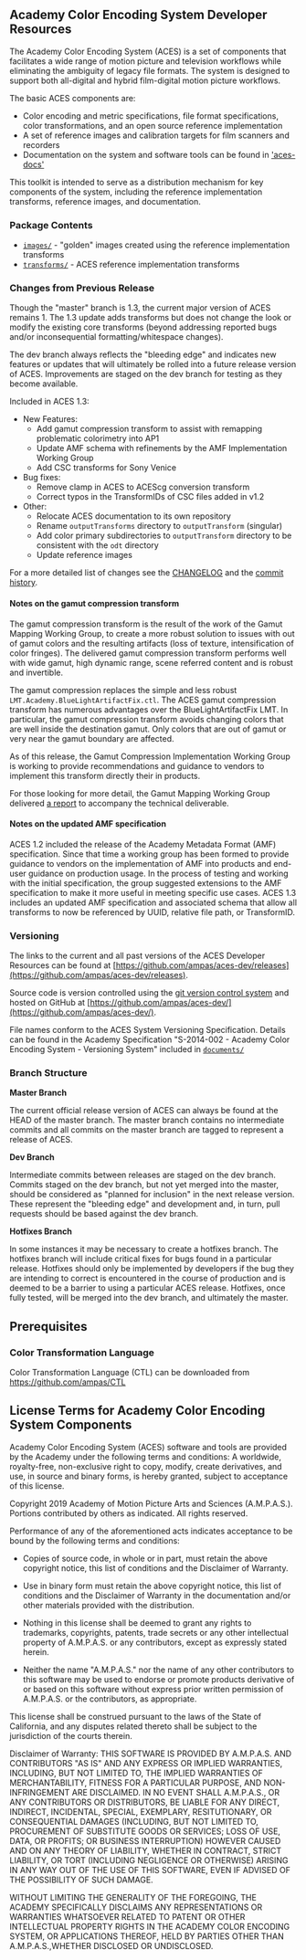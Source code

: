 ## Academy Color Encoding System Developer Resources ##

The Academy Color Encoding System (ACES) is a set of components that facilitates a wide range of motion picture and television workflows while eliminating the ambiguity of legacy file formats.  The system is designed to support both all-digital and hybrid film-digital motion picture workflows.

The basic ACES components are:

* Color encoding and metric specifications, file format specifications, color
transformations, and an open source reference implementation 
* A set of reference images and calibration targets for film scanners and recorders 
* Documentation on the system and software tools can be found in ['aces-docs'](https://github.com/ampas/aces-docs)

This toolkit is intended to serve as a distribution mechanism for key components of the system, including the reference implementation transforms, reference images, and documentation.

### Package Contents ###
 
* [`images/`](./images) - "golden" images created using the reference implementation transforms
* [`transforms/`](./transforms) - ACES reference implementation transforms

### Changes from Previous Release ###

Though the "master" branch is 1.3, the current major version of ACES remains 1.  The 1.3 update adds transforms but does not change the look or modify the existing core transforms (beyond addressing reported bugs and/or inconsequential formatting/whitespace changes).

The dev branch always reflects the "bleeding edge" and indicates new features or updates that will ultimately be rolled into a future release version of ACES.  Improvements are staged on the dev branch for testing as they become available.

Included in ACES 1.3:

* New Features: 
    * Add gamut compression transform to assist with remapping problematic colorimetry into AP1
    * Update AMF schema with refinements by the AMF Implementation Working Group
    * Add CSC transforms for Sony Venice
* Bug fixes:
    * Remove clamp in ACES to ACEScg conversion transform
    * Correct typos in the TransformIDs of CSC files added in v1.2
* Other:
    * Relocate ACES documentation to its own repository
    * Rename `outputTransforms` directory to `outputTransform` (singular)
    * Add color primary subdirectories to `outputTransform` directory to be consistent with the `odt` directory
    * Update reference images

For a more detailed list of changes see the [CHANGELOG](./CHANGELOG.md) and the [commit history](https://github.com/ampas/aces-dev/commits/master).

#### Notes on the gamut compression transform ####
The gamut compression transform is the result of the work of the Gamut Mapping Working Group, to create a more robust solution to issues with out of gamut colors and the resulting artifacts (loss of texture, intensification of color fringes).  The delivered gamut compression transform performs well with wide gamut, high dynamic range, scene referred content and is robust and invertible. 

The gamut compression replaces the simple and less robust  `LMT.Academy.BlueLightArtifactFix.ctl`.  The ACES gamut compression transform has numerous advantages over the BlueLightArtifactFix LMT.  In particular, the gamut compression transform avoids changing colors that are well inside the destination gamut.  Only colors that are out of gamut or very near the gamut boundary are affected. 

As of this release, the Gamut Compression Implementation Working Group is working to provide recommendations and guidance to vendors to implement this transform directly their in products.

For those looking for more detail, the Gamut Mapping Working Group delivered [a report](https://paper.dropbox.com/doc/ACES-Gamut-Mapping-Architecture-VWG-Technical-Documentation-Deliverable--BJ2ttNh9kf5Ikep6Qm1Nxc1WAg-tZHiuOCj0RdYw8PPkrTam) to accompany the technical deliverable.

#### Notes on the updated AMF specification ####
ACES 1.2 included the release of the Academy Metadata Format (AMF) specification.  Since that time a working group has been formed to provide guidance to vendors on the implementation of AMF into products and end-user guidance on production usage. In the process of testing and working with the initial specification, the group suggested extensions to the AMF specification to make it more useful in meeting specific use cases. ACES 1.3 includes an updated AMF specification and associated schema that allow all transforms to now be referenced by UUID, relative file path, or TransformID.

### Versioning ###
 
The links to the current and all past versions of the ACES Developer Resources
can be found at [https://github.com/ampas/aces-dev/releases](https://github.com/ampas/aces-dev/releases).  

Source code is version controlled using the [git version control system](http://git-scm.com/) and hosted on GitHub at [https://github.com/ampas/aces-dev/](https://github.com/ampas/aces-dev/).

File names conform to the ACES System Versioning Specification.  Details can be found in the Academy Specification "S-2014-002 - Academy Color Encoding System - Versioning System" included in [`documents/`](./documents)

### Branch Structure ###

__Master Branch__
 
The current official release version of ACES can always be found at the HEAD of the master branch.  The master branch contains no intermediate commits and all commits on the master branch are tagged to represent a release of ACES.

__Dev Branch__
 
Intermediate commits between releases are staged on the dev branch.  Commits staged on the dev branch, but not yet merged into the master, should be considered as "planned for inclusion" in the next release version.  These represent the "bleeding edge" and development and, in turn, pull requests should be based against the dev branch. 

__Hotfixes Branch__

In some instances it may be necessary to create a hotfixes branch.  The hotfixes branch will include critical fixes for bugs found in a particular release.  Hotfixes should only be implemented by developers if the bug they are intending to correct is encountered in the course of production and is deemed to be a barrier to using a particular ACES release.  Hotfixes, once fully tested, will be merged into the dev branch, and ultimately the master.

## Prerequisites ##

### Color Transformation Language ###

Color Transformation Language (CTL) can be downloaded from
https://github.com/ampas/CTL

## License Terms for Academy Color Encoding System Components ##

Academy Color Encoding System (ACES) software and tools are provided by the
Academy under the following terms and conditions: A worldwide, royalty-free,
non-exclusive right to copy, modify, create derivatives, and use, in source and
binary forms, is hereby granted, subject to acceptance of this license.

Copyright 2019 Academy of Motion Picture Arts and Sciences (A.M.P.A.S.).
Portions contributed by others as indicated. All rights reserved.

Performance of any of the aforementioned acts indicates acceptance to be bound
by the following terms and conditions:

* Copies of source code, in whole or in part, must retain the above copyright
notice, this list of conditions and the Disclaimer of Warranty.

* Use in binary form must retain the above copyright notice, this list of
conditions and the Disclaimer of Warranty in the documentation and/or other
materials provided with the distribution.

* Nothing in this license shall be deemed to grant any rights to trademarks,
copyrights, patents, trade secrets or any other intellectual property of
A.M.P.A.S. or any contributors, except as expressly stated herein.

* Neither the name "A.M.P.A.S." nor the name of any other contributors to this
software may be used to endorse or promote products derivative of or based on
this software without express prior written permission of A.M.P.A.S. or the
contributors, as appropriate.

This license shall be construed pursuant to the laws of the State of
California, and any disputes related thereto shall be subject to the
jurisdiction of the courts therein.

Disclaimer of Warranty: THIS SOFTWARE IS PROVIDED BY A.M.P.A.S. AND CONTRIBUTORS
"AS IS" AND ANY EXPRESS OR IMPLIED WARRANTIES, INCLUDING, BUT NOT LIMITED TO,
THE IMPLIED WARRANTIES OF MERCHANTABILITY, FITNESS FOR A PARTICULAR PURPOSE, AND
NON-INFRINGEMENT ARE DISCLAIMED. IN NO EVENT SHALL A.M.P.A.S., OR ANY
CONTRIBUTORS OR DISTRIBUTORS, BE LIABLE FOR ANY DIRECT, INDIRECT, INCIDENTAL,
SPECIAL, EXEMPLARY, RESITUTIONARY, OR CONSEQUENTIAL DAMAGES (INCLUDING, BUT NOT
LIMITED TO, PROCUREMENT OF SUBSTITUTE GOODS OR SERVICES; LOSS OF USE, DATA, OR
PROFITS; OR BUSINESS INTERRUPTION) HOWEVER CAUSED AND ON ANY THEORY OF
LIABILITY, WHETHER IN CONTRACT, STRICT LIABILITY, OR TORT (INCLUDING NEGLIGENCE
OR OTHERWISE) ARISING IN ANY WAY OUT OF THE USE OF THIS SOFTWARE, EVEN IF
ADVISED OF THE POSSIBILITY OF SUCH DAMAGE.

WITHOUT LIMITING THE GENERALITY OF THE FOREGOING, THE ACADEMY SPECIFICALLY
DISCLAIMS ANY REPRESENTATIONS OR WARRANTIES WHATSOEVER RELATED TO PATENT OR
OTHER INTELLECTUAL PROPERTY RIGHTS IN THE ACADEMY COLOR ENCODING SYSTEM, OR
APPLICATIONS THEREOF, HELD BY PARTIES OTHER THAN A.M.P.A.S.,WHETHER DISCLOSED OR
UNDISCLOSED.
